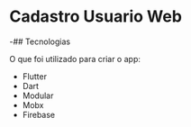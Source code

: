 # Cadastro Usuario Web


-## Tecnologias

O que foi utilizado para criar o app:

- Flutter
- Dart
- Modular
- Mobx
- Firebase
